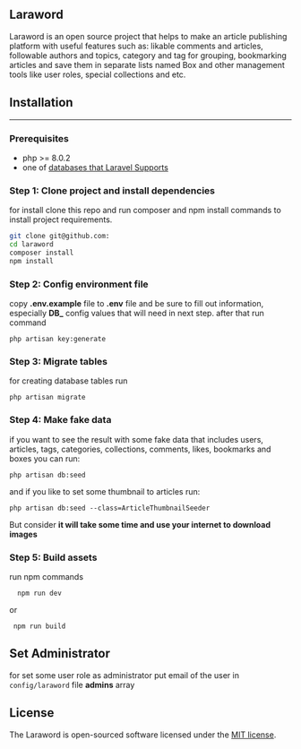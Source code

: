 
## Laraword
 
Laraword is an open source project that helps to make an article publishing platform with useful features such as: likable comments and articles, followable authors and topics, category and tag for grouping, bookmarking articles and save them in separate lists named Box and other management tools like user roles, special collections and etc.

## Installation
***
### Prerequisites
* php  >= 8.0.2
* one of [databases that Laravel Supports](https://laravel.com/docs/9.x/database#introduction)

### Step 1: Clone project and install dependencies
for install clone this repo and run composer and npm install commands to install project requirements.

```bash
git clone git@github.com:
cd laraword
composer install
npm install
```

### Step 2: Config environment file
copy **.env.example** file to **.env** file and be sure to fill out information, especially **DB_** config values that will need in next step.
after that run command 
```shell 
php artisan key:generate
```

### Step 3: Migrate tables
for creating database tables run 
```shell 
php artisan migrate
```

### Step 4: Make fake data
if you want to see the result with some fake data that includes users, articles, tags,
categories, collections, comments, likes, bookmarks and boxes you can run:
```shell
php artisan db:seed
```

and if you like to set some thumbnail to articles run:
```shell
php artisan db:seed --class=ArticleThumbnailSeeder
```
But consider **it will take some time and use your internet to download images** 

### Step 5: Build assets
run npm commands
```shell
  npm run dev
```
 or
 ```shell
  npm run build
 ```

## Set Administrator
for set some user role as administrator put email of the user in `config/laraword` file **admins** array

## License

The Laraword is open-sourced software licensed under the [MIT license](https://opensource.org/licenses/MIT).
